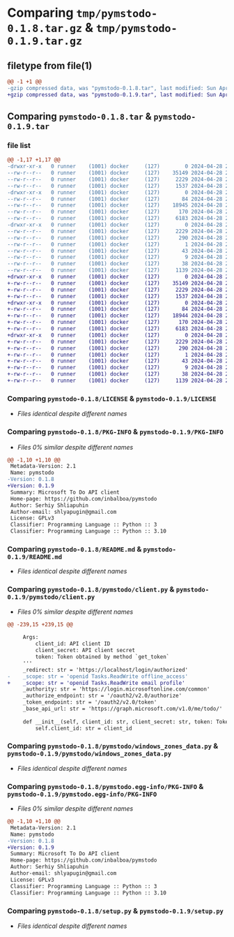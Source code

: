 # Comparing `tmp/pymstodo-0.1.8.tar.gz` & `tmp/pymstodo-0.1.9.tar.gz`

## filetype from file(1)

```diff
@@ -1 +1 @@
-gzip compressed data, was "pymstodo-0.1.8.tar", last modified: Sun Apr 28 20:10:47 2024, max compression
+gzip compressed data, was "pymstodo-0.1.9.tar", last modified: Sun Apr 28 20:25:43 2024, max compression
```

## Comparing `pymstodo-0.1.8.tar` & `pymstodo-0.1.9.tar`

### file list

```diff
@@ -1,17 +1,17 @@
-drwxr-xr-x   0 runner    (1001) docker     (127)        0 2024-04-28 20:10:47.767568 pymstodo-0.1.8/
--rw-r--r--   0 runner    (1001) docker     (127)    35149 2024-04-28 20:10:41.000000 pymstodo-0.1.8/LICENSE
--rw-r--r--   0 runner    (1001) docker     (127)     2229 2024-04-28 20:10:47.767568 pymstodo-0.1.8/PKG-INFO
--rw-r--r--   0 runner    (1001) docker     (127)     1537 2024-04-28 20:10:41.000000 pymstodo-0.1.8/README.md
-drwxr-xr-x   0 runner    (1001) docker     (127)        0 2024-04-28 20:10:47.767568 pymstodo-0.1.8/pymstodo/
--rw-r--r--   0 runner    (1001) docker     (127)       84 2024-04-28 20:10:41.000000 pymstodo-0.1.8/pymstodo/__init__.py
--rw-r--r--   0 runner    (1001) docker     (127)    18945 2024-04-28 20:10:41.000000 pymstodo-0.1.8/pymstodo/client.py
--rw-r--r--   0 runner    (1001) docker     (127)      170 2024-04-28 20:10:41.000000 pymstodo-0.1.8/pymstodo/windows_zones_adapter.py
--rw-r--r--   0 runner    (1001) docker     (127)     6183 2024-04-28 20:10:41.000000 pymstodo-0.1.8/pymstodo/windows_zones_data.py
-drwxr-xr-x   0 runner    (1001) docker     (127)        0 2024-04-28 20:10:47.767568 pymstodo-0.1.8/pymstodo.egg-info/
--rw-r--r--   0 runner    (1001) docker     (127)     2229 2024-04-28 20:10:47.000000 pymstodo-0.1.8/pymstodo.egg-info/PKG-INFO
--rw-r--r--   0 runner    (1001) docker     (127)      290 2024-04-28 20:10:47.000000 pymstodo-0.1.8/pymstodo.egg-info/SOURCES.txt
--rw-r--r--   0 runner    (1001) docker     (127)        1 2024-04-28 20:10:47.000000 pymstodo-0.1.8/pymstodo.egg-info/dependency_links.txt
--rw-r--r--   0 runner    (1001) docker     (127)       43 2024-04-28 20:10:47.000000 pymstodo-0.1.8/pymstodo.egg-info/requires.txt
--rw-r--r--   0 runner    (1001) docker     (127)        9 2024-04-28 20:10:47.000000 pymstodo-0.1.8/pymstodo.egg-info/top_level.txt
--rw-r--r--   0 runner    (1001) docker     (127)       38 2024-04-28 20:10:47.767568 pymstodo-0.1.8/setup.cfg
--rw-r--r--   0 runner    (1001) docker     (127)     1139 2024-04-28 20:10:41.000000 pymstodo-0.1.8/setup.py
+drwxr-xr-x   0 runner    (1001) docker     (127)        0 2024-04-28 20:25:43.730156 pymstodo-0.1.9/
+-rw-r--r--   0 runner    (1001) docker     (127)    35149 2024-04-28 20:25:40.000000 pymstodo-0.1.9/LICENSE
+-rw-r--r--   0 runner    (1001) docker     (127)     2229 2024-04-28 20:25:43.726156 pymstodo-0.1.9/PKG-INFO
+-rw-r--r--   0 runner    (1001) docker     (127)     1537 2024-04-28 20:25:40.000000 pymstodo-0.1.9/README.md
+drwxr-xr-x   0 runner    (1001) docker     (127)        0 2024-04-28 20:25:43.726156 pymstodo-0.1.9/pymstodo/
+-rw-r--r--   0 runner    (1001) docker     (127)       84 2024-04-28 20:25:40.000000 pymstodo-0.1.9/pymstodo/__init__.py
+-rw-r--r--   0 runner    (1001) docker     (127)    18944 2024-04-28 20:25:40.000000 pymstodo-0.1.9/pymstodo/client.py
+-rw-r--r--   0 runner    (1001) docker     (127)      170 2024-04-28 20:25:40.000000 pymstodo-0.1.9/pymstodo/windows_zones_adapter.py
+-rw-r--r--   0 runner    (1001) docker     (127)     6183 2024-04-28 20:25:40.000000 pymstodo-0.1.9/pymstodo/windows_zones_data.py
+drwxr-xr-x   0 runner    (1001) docker     (127)        0 2024-04-28 20:25:43.726156 pymstodo-0.1.9/pymstodo.egg-info/
+-rw-r--r--   0 runner    (1001) docker     (127)     2229 2024-04-28 20:25:43.000000 pymstodo-0.1.9/pymstodo.egg-info/PKG-INFO
+-rw-r--r--   0 runner    (1001) docker     (127)      290 2024-04-28 20:25:43.000000 pymstodo-0.1.9/pymstodo.egg-info/SOURCES.txt
+-rw-r--r--   0 runner    (1001) docker     (127)        1 2024-04-28 20:25:43.000000 pymstodo-0.1.9/pymstodo.egg-info/dependency_links.txt
+-rw-r--r--   0 runner    (1001) docker     (127)       43 2024-04-28 20:25:43.000000 pymstodo-0.1.9/pymstodo.egg-info/requires.txt
+-rw-r--r--   0 runner    (1001) docker     (127)        9 2024-04-28 20:25:43.000000 pymstodo-0.1.9/pymstodo.egg-info/top_level.txt
+-rw-r--r--   0 runner    (1001) docker     (127)       38 2024-04-28 20:25:43.730156 pymstodo-0.1.9/setup.cfg
+-rw-r--r--   0 runner    (1001) docker     (127)     1139 2024-04-28 20:25:40.000000 pymstodo-0.1.9/setup.py
```

### Comparing `pymstodo-0.1.8/LICENSE` & `pymstodo-0.1.9/LICENSE`

 * *Files identical despite different names*

### Comparing `pymstodo-0.1.8/PKG-INFO` & `pymstodo-0.1.9/PKG-INFO`

 * *Files 0% similar despite different names*

```diff
@@ -1,10 +1,10 @@
 Metadata-Version: 2.1
 Name: pymstodo
-Version: 0.1.8
+Version: 0.1.9
 Summary: Microsoft To Do API client
 Home-page: https://github.com/inbalboa/pymstodo
 Author: Serhiy Shliapuhin
 Author-email: shlyapugin@gmail.com
 License: GPLv3
 Classifier: Programming Language :: Python :: 3
 Classifier: Programming Language :: Python :: 3.10
```

### Comparing `pymstodo-0.1.8/README.md` & `pymstodo-0.1.9/README.md`

 * *Files identical despite different names*

### Comparing `pymstodo-0.1.8/pymstodo/client.py` & `pymstodo-0.1.9/pymstodo/client.py`

 * *Files 0% similar despite different names*

```diff
@@ -239,15 +239,15 @@
 
     Args:
         client_id: API client ID
         client_secret: API client secret
         token: Token obtained by method `get_token`
     '''
     _redirect: str = 'https://localhost/login/authorized'
-    _scope: str = 'openid Tasks.ReadWrite offline_access'
+    _scope: str = 'openid Tasks.ReadWrite email profile'
     _authority: str = 'https://login.microsoftonline.com/common'
     _authorize_endpoint: str = '/oauth2/v2.0/authorize'
     _token_endpoint: str = '/oauth2/v2.0/token'
     _base_api_url: str = 'https://graph.microsoft.com/v1.0/me/todo/'
 
     def __init__(self, client_id: str, client_secret: str, token: Token) -> None:
         self.client_id: str = client_id
```

### Comparing `pymstodo-0.1.8/pymstodo/windows_zones_data.py` & `pymstodo-0.1.9/pymstodo/windows_zones_data.py`

 * *Files identical despite different names*

### Comparing `pymstodo-0.1.8/pymstodo.egg-info/PKG-INFO` & `pymstodo-0.1.9/pymstodo.egg-info/PKG-INFO`

 * *Files 0% similar despite different names*

```diff
@@ -1,10 +1,10 @@
 Metadata-Version: 2.1
 Name: pymstodo
-Version: 0.1.8
+Version: 0.1.9
 Summary: Microsoft To Do API client
 Home-page: https://github.com/inbalboa/pymstodo
 Author: Serhiy Shliapuhin
 Author-email: shlyapugin@gmail.com
 License: GPLv3
 Classifier: Programming Language :: Python :: 3
 Classifier: Programming Language :: Python :: 3.10
```

### Comparing `pymstodo-0.1.8/setup.py` & `pymstodo-0.1.9/setup.py`

 * *Files identical despite different names*

